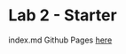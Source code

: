 # Lab 2 - Starter
index.md Github Pages [here](https://solitar7.github.io/CSE110-Lab1-GeneralReview/)